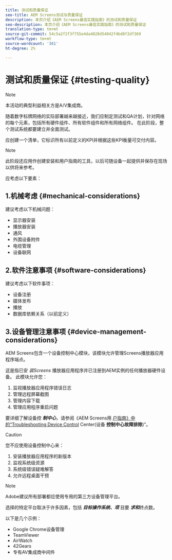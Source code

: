 ```yaml
---
title: 测试和质量保证
seo-title: AEM Screens测试与质量保证
description: 本页介绍《AEM Screens最佳实践指南》的测试和质量保证
seo-description: 本页介绍《AEM Screens最佳实践指南》的测试和质量保证
translation-type: tm+mt
source-git-commit: 54c5a2f2f3f755e4da4028d54042f4bd8f2df369
workflow-type: tm+mt
source-wordcount: '361'
ht-degree: 2%

---
```



# 测试和质量保证 {#testing-quality}

>[!NOTE]
>本活动的典型利益相关方是A/V集成商。

随着数字标牌网络的实际部署越来越接近，我们应制定测试和QA计划，针对网络的每个元素，包括所有硬件组件、所有软件组件和所有网络组件。
在此阶段，整个测试系统都要建立并全面测试。

应创建一个清单，它标识所有以前定义的KPI并根据这些KPI衡量可交付内容。

>[!NOTE]
>
>此阶段还应用作创建安装和用户指南的工具，以后可随设备一起提供并保存在现场以供将来参考。

应考虑以下要素：

## 1.机械考虑 {#mechanical-considerations}

建议考虑以下机械问题：

* 显示器安装
* 播放器安装
* 通风
* 外围设备附件
* 电缆管理
* 设备联网

## 2.软件注意事项 {#software-considerations}

建议考虑以下软件事项：

* 设备注册
* 媒体发布
* 播放
* 数据库依赖关系（以前定义）


## 3.设备管理注意事项 {#device-management-considerations}

AEM Screens包含一个设备控制中心模块，该模块允许管理Screens播放器应用程序端点。

这是指已安 *装Screens* 播放器应用程序并已注册到AEM实例的任何播放器硬件设备。
此模块允许您：

1. 监视播放器应用程序错误日志
1. 管理远程屏幕截图
1. 管理内容下载
1. 管理应用程序重启问题

要详细了解设备控 ***制中心***，请参阅《AEM Screens用 [户指南》中的“Troubleshooting Device Control](https://helpx.adobe.com/experience-manager/6-5/screens/using/monitoring-screens.html) Center(设备 **控制中心故障排除**)”。

>[!CAUTION]
>
> 您不应使用设备控制中心来：
> 1. 安装播放器应用程序的新版本
> 1. 监视系统级资源
> 1. 系统级错误疑难解答
> 1. 允许远程桌面干预



>[!NOTE]
>
> Adobe建议所有部署都应使用专用的第三方设备管理平台。

选择的特定平台取决于许多因素，包括 ***目标操作******系统、项*** 目要 ***求和***&#x200B;终点数。

以下是几个示例：

* Google Chrome设备管理
* TeamViewer
* AirWatch
* 42Gears
* 专有AV集成商中间件
